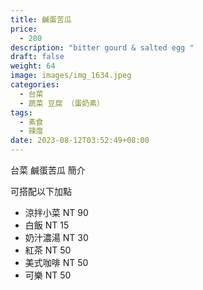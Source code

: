 ```yaml
---
title: 鹹蛋苦瓜
price:
  - 280
description: "bitter gourd & salted egg "
draft: false
weight: 64
image: images/img_1634.jpeg
categories:
  - 台菜
  - 蔬菜 豆腐 （蛋奶素）
tags:
  - 素食
  - 辣度
date: 2023-08-12T03:52:49+08:00
---
```


台菜 鹹蛋苦瓜 簡介

可搭配以下加點

- 涼拌小菜  NT 90
- 白飯 NT 15
- 奶汁濃湯 NT 30
- 紅茶  NT 50
- 美式咖啡 NT 50
- 可樂 NT 50
